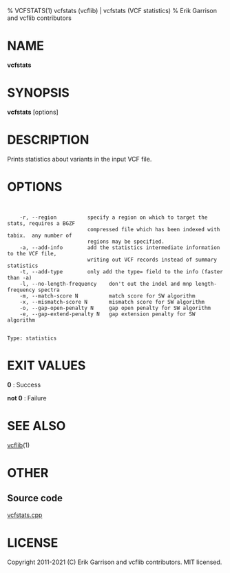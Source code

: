 % VCFSTATS(1) vcfstats (vcflib) | vcfstats (VCF statistics)
% Erik Garrison and vcflib contributors

# NAME

**vcfstats**

# SYNOPSIS

**vcfstats** [options] <vcf file>

# DESCRIPTION

Prints statistics about variants in the input VCF file.



# OPTIONS

```


    -r, --region          specify a region on which to target the stats, requires a BGZF
                          compressed file which has been indexed with tabix.  any number of
                          regions may be specified.
    -a, --add-info        add the statistics intermediate information to the VCF file,
                          writing out VCF records instead of summary statistics
    -t, --add-type        only add the type= field to the info (faster than -a)
    -l, --no-length-frequency    don't out the indel and mnp length-frequency spectra
    -m, --match-score N          match score for SW algorithm
    -x, --mismatch-score N       mismatch score for SW algorithm
    -o, --gap-open-penalty N     gap open penalty for SW algorithm
    -e, --gap-extend-penalty N   gap extension penalty for SW algorithm


Type: statistics

```





# EXIT VALUES

**0**
: Success

**not 0**
: Failure

# SEE ALSO



[vcflib](./vcflib.md)(1)



# OTHER

## Source code

[vcfstats.cpp](https://github.com/vcflib/vcflib/blob/master/src/vcfstats.cpp)

# LICENSE

Copyright 2011-2021 (C) Erik Garrison and vcflib contributors. MIT licensed.

<!--
  Created with ./scripts/bin2md.rb scripts/bin2md-template.erb
-->
